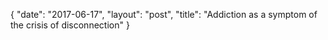 {
   "date": "2017-06-17",
   "layout": "post",
   "title": "Addiction as a symptom of the crisis of disconnection"
}

